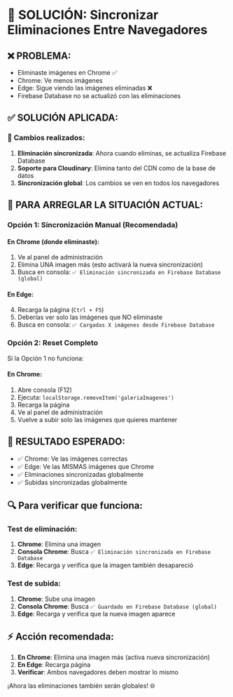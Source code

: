 # 🔄 SOLUCIÓN: Sincronizar Eliminaciones Entre Navegadores

## ❌ **PROBLEMA:**
- Eliminaste imágenes en Chrome ✅
- Chrome: Ve menos imágenes 
- Edge: Sigue viendo las imágenes eliminadas ❌
- Firebase Database no se actualizó con las eliminaciones

## ✅ **SOLUCIÓN APLICADA:**

### 🔧 **Cambios realizados:**
1. **Eliminación sincronizada**: Ahora cuando eliminas, se actualiza Firebase Database
2. **Soporte para Cloudinary**: Elimina tanto del CDN como de la base de datos
3. **Sincronización global**: Los cambios se ven en todos los navegadores

## 🚀 **PARA ARREGLAR LA SITUACIÓN ACTUAL:**

### Opción 1: **Sincronización Manual (Recomendada)**

#### En Chrome (donde eliminaste):
1. Ve al panel de administración
2. Elimina UNA imagen más (esto activará la nueva sincronización)
3. Busca en consola: `✅ Eliminación sincronizada en Firebase Database (global)`

#### En Edge:
4. Recarga la página (`Ctrl + F5`)
5. Deberías ver solo las imágenes que NO eliminaste
6. Busca en consola: `✅ Cargadas X imágenes desde Firebase Database`

### Opción 2: **Reset Completo**

Si la Opción 1 no funciona:

#### En Chrome:
1. Abre consola (F12)
2. Ejecuta: `localStorage.removeItem('galeriaImagenes')`
3. Recarga la página
4. Ve al panel de administración
5. Vuelve a subir solo las imágenes que quieres mantener

## 🎯 **RESULTADO ESPERADO:**
- ✅ Chrome: Ve las imágenes correctas
- ✅ Edge: Ve las MISMAS imágenes que Chrome
- ✅ Eliminaciones sincronizadas globalmente
- ✅ Subidas sincronizadas globalmente

## 🔍 **Para verificar que funciona:**

### Test de eliminación:
1. **Chrome**: Elimina una imagen
2. **Consola Chrome**: Busca `✅ Eliminación sincronizada en Firebase Database`
3. **Edge**: Recarga y verifica que la imagen también desapareció

### Test de subida:
1. **Chrome**: Sube una imagen
2. **Consola Chrome**: Busca `✅ Guardado en Firebase Database (global)`
3. **Edge**: Recarga y verifica que la nueva imagen aparece

## ⚡ **Acción recomendada:**
1. **En Chrome**: Elimina una imagen más (activa nueva sincronización)
2. **En Edge**: Recarga página
3. **Verificar**: Ambos navegadores deben mostrar lo mismo

¡Ahora las eliminaciones también serán globales! 🌐
